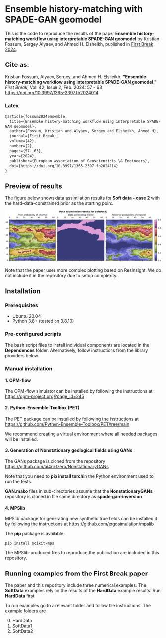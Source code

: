 # Ensemble history-matching with SPADE-GAN geomodel

This is the code to reproduce the results of the paper **Ensemble history-matching workflow using interpretable SPADE-GAN geomodel** by Kristian Fossum, Sergey Alyaev, and Ahmed H. Elsheikh, published in [First Break 2024](https://doi.org/10.3997/1365-2397.fb2024014).

## Cite as:

Kristian Fossum, Alyaev, Sergey, and Ahmed H. Elsheikh. **"Ensemble history-matching workflow using interpretable SPADE-GAN geomodel."** *First Break*, Vol. 42, Issue 2, Feb. 2024: 57 - 63 https://doi.org/10.3997/1365-2397.fb2024014.

### Latex

```
@article{fossum2024ensemble,
  title={Ensemble history-matching workflow using interpretable SPADE-GAN geomodel},
  author={Fossum, Kristian and Alyaev, Sergey and Elsheikh, Ahmed H},
  journal={First Break},
  volume={42},
  number={2},
  pages={57--63},
  year={2024},
  publisher={European Association of Geoscientists \& Engineers},
  doi={https://doi.org/10.3997/1365-2397.fb2024014}
}
```

## Preview of results

The figure below shows data assimilation results for **Soft data - case 2** with the hard-data-constrained prior as the starting point.

![Data assimilation results for Soft data - case 2](Reference/SoftData2.png)

Note that the paper uses more complex plotting based on ResInsight. We do not include it in the repository due to setup complexity. 

## Installation

### Prerequisites
- Ubuntu 20.04
- Python 3.8+ (tested on 3.8.10)

### Pre-configured scripts
The bash script files to install individual components are located in the **Dependences** folder. Alternatively, follow instructions from the library providers below.

### Manual installation
#### 1. OPM-flow
The OPM-flow simulator can be installed by following the instructions at https://opm-project.org/?page_id=245

#### 2. Python-Ensemble-Toolbox (PET)
The PET package can be installed by following the instructions at https://github.com/Python-Ensemble-Toolbox/PET/tree/main

We recommend creating a virtual environment where all needed packages will be installed.  

#### 3. Generation of Nonstationary geological fields using GANs
The GANs package is cloned from the repository https://github.com/ai4netzero/NonstationaryGANs

Note that you need to **pip install torch**in the Python environment used to run the tests.

**GAN.mako** files in sub-directories assume that the **NonstationaryGANs** repository is cloned in the same directory as **spade-gan-inversion**

#### 4. MPSlib
MPSlib package for generating new synthetic true fields can be installed it by following the 
instructions at https://github.com/ergosimulation/mpslib

The **pip** package is available:

```
pip install scikit-mps
```

The MPSlib-produced files to reproduce the publication are included in this repository. 

## Running examples from the First Break paper

The paper and this repository include three numerical examples. The **SoftData** examples rely on the results of the **HardData** example results. Run **HardData** first.

To run examples go to a relevant folder and follow the instructions. The example folders are

  0. HardData
  1. SoftData1
  2. SoftData2



